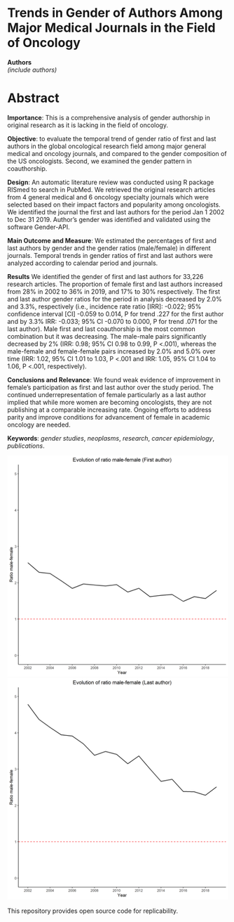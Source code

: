 # Trends in Gender of Authors Among Major Medical Journals in the Field of Oncology

**Authors**  
*(include authors)*

# Abstract
**Importance**: This is a comprehensive analysis of gender authorship in original research as it is lacking in the field of oncology.

**Objective**: to evaluate the temporal trend of gender ratio of first and last authors in the global oncological research field among major general medical and oncology journals, and compared to the gender composition of the US oncologists. Second, we examined the gender pattern in coauthorship.

**Design**: An automatic literature review was conducted using R package RISmed to search in PubMed. We retrieved the original research articles from 4 general medical and 6 oncology specialty journals which were selected based on their impact factors and popularity among oncologists. We identified the journal the first and last authors for the period Jan 1 2002 to Dec 31 2019. Author’s gender was identified and validated using the software Gender-API. 

**Main Outcome and Measure**: We estimated the percentages of first and last authors by gender and the gender ratios (male/female) in different journals. Temporal trends in gender ratios of first and last authors were analyzed according to calendar period and journals.

**Results** We identified the gender of first and last authors for 33,226 research articles. The proportion of female first and last authors increased from 28% in 2002 to 36% in 2019, and 17% to 30% respectively. The first and last author gender ratios for the period in analysis decreased by 2.0% and 3.3%, respectively (i.e., incidence rate ratio [IRR]: -0.022; 95% confidence interval [CI] -0.059 to 0.014, P for trend .227 for the first author and by 3.3% IRR: -0.033; 95% CI -0.070 to 0.000, P for trend .071 for the last author). Male first and last coauthorship is the most common combination but it was decreasing. The male-male pairs significantly decreased by 2% (IRR: 0.98; 95% CI 0.98 to 0.99, P <.001), whereas the male-female and female-female pairs increased by 2.0% and 5.0% over time (IRR: 1.02, 95% CI 1.01 to 1.03, P <.001 and IRR: 1.05, 95% CI 1.04 to 1.06, P <.001, respectively).

**Conclusions and Relevance**: We found weak evidence of improvement in female’s participation as first and last author over the study period. The continued underrepresentation of female particularly as a last author implied that while more women are becoming oncologists, they are not publishing at a comparable increasing rate. Ongoing efforts to address parity and improve conditions for advancement of female in academic oncology are needed.

**Keywords**: *gender studies*, *neoplasms*, *research*, *cancer epidemiology*, *publications*.

<img src="img/figure1.png" width="600"/>

<img src="img/figure2.png" width="600"/>

This repository provides open source code for replicability.
